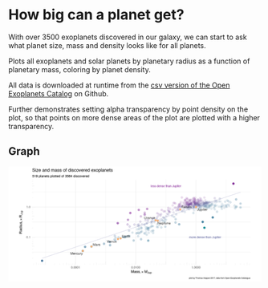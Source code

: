 How big can a planet get?
===========================

With over 3500 exoplanets discovered in our galaxy, we can start to ask what planet size, mass and density looks like for all planets.

Plots all exoplanets and solar planets by planetary radius as a function of planetary mass, coloring by planet density.

All data is downloaded at runtime from the [csv version of the Open Exoplanets Catalog](https://raw.githubusercontent.com/OpenExoplanetCatalogue/) on Github.

Further demonstrates setting alpha transparency by point density on the plot, so that points on more dense areas of the plot are plotted with a higher transparency.

Graph
-----

![plot of planets](figs/planets.png "Planet density and size")
